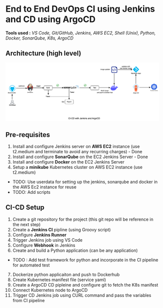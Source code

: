 
# End to End DevOps CI using Jenkins and CD using ArgoCD

**Tools used :** _VS Code, Git/GitHub, Jenkins, AWS EC2, Shell (Unix), Python, Docker, SonarQube, K8s, ArgoCD_

## Architecture (high level)
![Alt text](image.png)

## Pre-requisites
1. Install and configure Jenkins server on **AWS EC2** instance (use t2.medium and terminate to avoid any recurring charges) - Done
2. Install and configure **SonarQube** on the EC2 Jenkins Server - Done
3. Install and configure **Docker** on the EC2 Jenkins Server 
4. Setup a **minikube** Kubernetes cluster on AWS EC2 instance (use t2.medium)
* TODO: Use userdata for setting up the jenkins, sonarqube and docker in the AWS Ec2 instance for reuse
* TODO: Add scripts


## CI-CD Setup
1. Create a git repository for the project (this git repo will be reference in the next step)
2. Create a **Jenkins CI** pipline (using Groovy script)
3. Configure **Jenkins Runner**
4. Trigger Jenkins job using VS Code
5. Configure **Webhook** in Jenkins
6. Create and build a Python application (can be any application)
  * TODO : Add test framework for python and incorporate in the CI pipeline for automated test
7. Dockerize python applicaiton and push to Dockerhub
8. Create Kubernetes manifest file (service yaml)
9. Create a ArgoCD CD pipleine and configure git to fetch the K8s manifest
10. Connect Kubernetes node to ArgoCD
11. Trigger CD Jenkins job using CURL command and pass the variables from CI pipeline